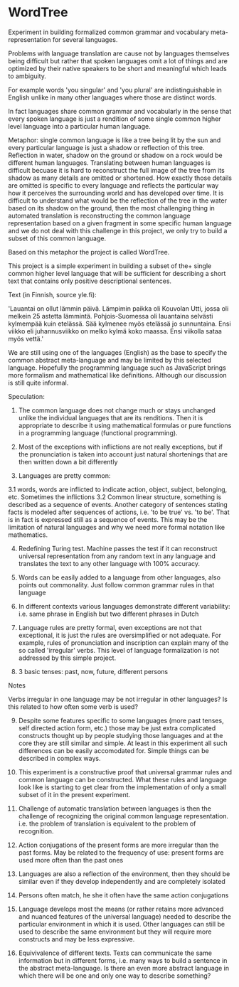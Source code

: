 # WordTree

Experiment in building formalized common grammar and vocabulary meta-representation for several languages.

Problems with language translation are cause not by languages themselves being difficult but rather that spoken languages omit a lot of things and
are optimized by their native speakers to be short and meaningful which leads to ambiguity.

For example words 'you singular' and 'you plural' are indistinguishable in English unlike in many other languages where those are distinct words.

In fact languages share common grammar and vocabularly in the sense that every spoken language is just a rendition of some single common higher level language into a particular human language.

Metaphor: single common language is like a tree being lit by the sun and every particular language is just a shadow or reflection of this tree. Reflection in water, shadow on the ground or shadow on a rock would be different human languages. Translating between human languages is difficult becuase it is hard to reconstruct the full image of the tree from its shadow as many details are omitted or shortened. How exactly those details are omitted is specific to every language and reflects the particular way how it perceives the surrounding world and has developed over time. It is difficult to understand what would be the reflection of the tree in the water based on its shadow on the ground, then the most challenging thing in automated translation is reconstructing the common language representation based on a given fragment in some specific human language and we do not deal with this challenge in this project, we only try to build a subset of this common language.

Based on this metaphor the project is called WordTree.

This project is a simple experiment in building a subset of the+ single common higher level language that will be sufficient for describing a short text
that contains only positive descriptional sentences.

Text (in Finnish, source yle.fi):

'Lauantai on ollut lämmin päivä. Lämpimin paikka oli Kouvolan Utti, jossa oli melkein 25 astetta lämmintä. Pohjois-Suomessa oli lauantaina selvästi kylmempää kuin etelässä. Sää kylmenee myös etelässä jo sunnuntaina. Ensi viikko eli juhannusviikko on melko kylmä koko maassa. Ensi viikolla sataa myös vettä.'

We are still using one of the languages (English) as the base to specify the common abstract meta-language and may be limited by this selected language.
Hopefully the programming language such as JavaScript brings more formalism and mathematical like definitions. Although our discussion is still quite informal.

Speculation:

1. The common language does not change much or stays unchanged unlike the individual languages that are its renditions. Then it is appropriate to describe it using mathematical formulas or pure functions in a programming language (functional programming).

2. Most of the exceptions with inflictions are not really exceptions, but if the pronunciation is taken into account just natural shortenings that are then written down a bit differently

3. Languages are pretty common:

3.1 words, words are inflicted to indicate action, object, subject, belonging, etc. Sometimes the inflictions 
3.2 Common linear structure, something is described as a sequence of events. Another category of sentences stating facts is modeled after sequences of actions, i.e. 'to be true' vs. 'to be'. That is in fact is expressed still as a sequence of events. This may be the limitation of natural languages and why we need more formal notation like mathematics.

4. Redefining Turing test. Machine passes the test if it can reconstruct universal representation from any random text in any language and translates the text to any other language with 100% accuracy.

5. Words can be easily added to a language from other languages, also points out commonality. Just follow common grammar rules in that language

6. In different contexts various languages demonstrate different variability: i.e. same phrase in English but two different phrases in Dutch

7. Language rules are pretty formal, even exceptions are not that exceptional, it is just the rules are oversimplified or not adequate. For example, rules of pronunciation and inscription can explain many of the so called 'irregular' verbs. This level of language formalization is not addressed by this simple project.

8. 3 basic tenses: past, now, future, different persons

Notes

Verbs irregular in one language may be not irregular in other languages? Is this related to how often some verb is used?

9. Despite some features specific to some languages (more past tenses, self directed action form, etc.) those may be just extra complicated constructs thought up by people studying those languages and at the core they are still similar and simple. At least in this experiment all such differences can be easily accomodated for. Simple things can be described in complex ways.

10. This experiment is a constructive proof that universal grammar rules and common language can be constructed. What these rules and language look like is starting to get clear from the implementation of only a small subset of it in the present experiment.

11. Challenge of automatic translation between languages is then the challenge of recognizing the original common language representation. i.e. the problem of translation is equivalent to the problem of recognition.

12. Action conjugations of the present forms are more irregular than the past forms. May be related to the frequency of use: present forms are used more often than the past ones

13. Languages are also a reflection of the environment, then they should be similar even if they develop independently and are completely isolated

14. Persons often match, he she it often have the same action conjugations

15. Language develops most the means (or rather retains more advanced and nuanced features of the universal language) needed to describe the particular environment in which it is used. Other languages can still be used to describe the same environment but they will require more constructs and may be less expressive.

16. Equivivalence of different texts. Texts can communicate the same information but in different forms, i.e. many ways to build a sentence in the abstract meta-language. Is there an even more abstract language in which there will be one and only one way to describe something?